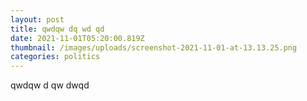 ```yaml
---
layout: post
title: qwdqw dq wd qd
date: 2021-11-01T05:20:00.819Z
thumbnail: /images/uploads/screenshot-2021-11-01-at-13.13.25.png
categories: politics
---
```

qwdqw d qw dwqd
